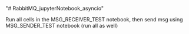 "# RabbitMQ_jupyterNotebook_asyncio" 

Run all cells in the MSG_RECEIVER_TEST notebook, then send msg using MSG_SENDER_TEST notebook (run all as well)
